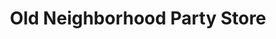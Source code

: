 ---
title: "Old Neighborhood Party Store"
url: /hillsdale/old-neighborhood-party-store/
shop: convenience
---